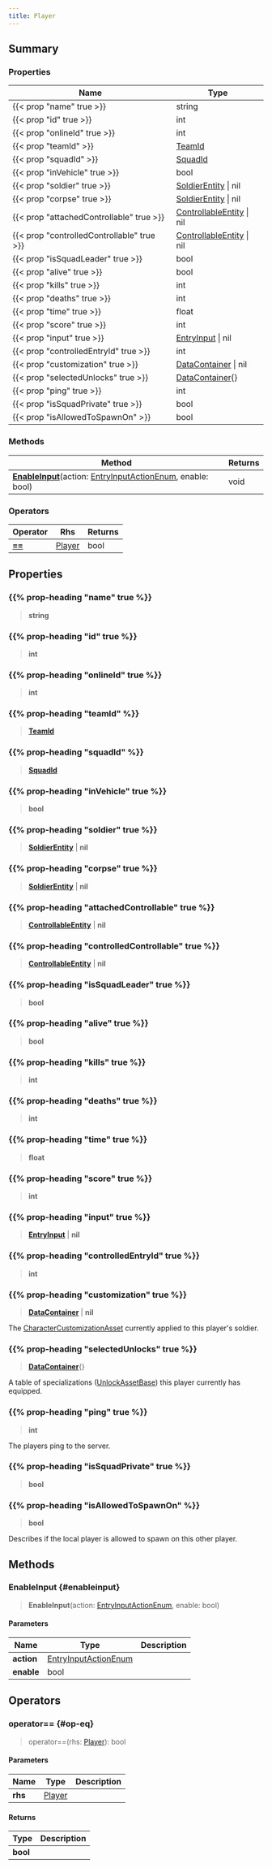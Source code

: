 ```yaml
---
title: Player
---
```


## Summary

### Properties

| Name | Type |
| ---- | ---- |
| {{< prop "name" true >}} | string |
| {{< prop "id" true >}} | int |
| {{< prop "onlineId" true >}} | int |
| {{< prop "teamId" >}} | [TeamId](/vext/ref/fb/teamid) |
| {{< prop "squadId" >}} | [SquadId](/vext/ref/fb/squadid) |
| {{< prop "inVehicle" true >}} | bool |
| {{< prop "soldier" true >}} | [SoldierEntity](/vext/ref/client/type/soldierentity) \| nil |
| {{< prop "corpse" true >}} | [SoldierEntity](/vext/ref/client/type/soldierentity) \| nil |
| {{< prop "attachedControllable" true >}} | [ControllableEntity](/vext/ref/client/type/controllableentity) \| nil |
| {{< prop "controlledControllable" true >}} | [ControllableEntity](/vext/ref/client/type/controllableentity) \| nil |
| {{< prop "isSquadLeader" true >}} | bool |
| {{< prop "alive" true >}} | bool |
| {{< prop "kills" true >}} | int |
| {{< prop "deaths" true >}} | int |
| {{< prop "time" true >}} | float |
| {{< prop "score" true >}} | int |
| {{< prop "input" true >}} | [EntryInput](/vext/ref/shared/type/entryinput) \| nil |
| {{< prop "controlledEntryId" true >}} | int |
| {{< prop "customization" true >}} | [DataContainer](/vext/ref/shared/type/datacontainer) \| nil |
| {{< prop "selectedUnlocks" true >}} | [DataContainer](/vext/ref/shared/type/datacontainer){} |
| {{< prop "ping" true >}} | int |
| {{< prop "isSquadPrivate" true >}} | bool |
| {{< prop "isAllowedToSpawnOn" >}} | bool |

### Methods

| Method | Returns |
| ------ | ------- |
| **[EnableInput](#enableinput)**(action: [EntryInputActionEnum](/vext/ref/fb/entryinputactionenum), enable: bool) | void |

### Operators

| Operator | Rhs | Returns |
| -------- | --- | ------- |
| **[==](#op-eq)** | [Player](/vext/ref/client/type/player) | bool |

## Properties

### {{% prop-heading "name" true %}}

> **string**

### {{% prop-heading "id" true %}}

> **int**

### {{% prop-heading "onlineId" true %}}

> **int**

### {{% prop-heading "teamId" %}}

> **[TeamId](/vext/ref/fb/teamid)**

### {{% prop-heading "squadId" %}}

> **[SquadId](/vext/ref/fb/squadid)**

### {{% prop-heading "inVehicle" true %}}

> **bool**

### {{% prop-heading "soldier" true %}}

> **[SoldierEntity](/vext/ref/client/type/soldierentity)** \| **nil**

### {{% prop-heading "corpse" true %}}

> **[SoldierEntity](/vext/ref/client/type/soldierentity)** \| **nil**

### {{% prop-heading "attachedControllable" true %}}

> **[ControllableEntity](/vext/ref/client/type/controllableentity)** \| **nil**

### {{% prop-heading "controlledControllable" true %}}

> **[ControllableEntity](/vext/ref/client/type/controllableentity)** \| **nil**

### {{% prop-heading "isSquadLeader" true %}}

> **bool**

### {{% prop-heading "alive" true %}}

> **bool**

### {{% prop-heading "kills" true %}}

> **int**

### {{% prop-heading "deaths" true %}}

> **int**

### {{% prop-heading "time" true %}}

> **float**

### {{% prop-heading "score" true %}}

> **int**

### {{% prop-heading "input" true %}}

> **[EntryInput](/vext/ref/shared/type/entryinput)** \| **nil**

### {{% prop-heading "controlledEntryId" true %}}

> **int**

### {{% prop-heading "customization" true %}}

> **[DataContainer](/vext/ref/shared/type/datacontainer)** \| **nil**

The [CharacterCustomizationAsset](/vext/ref/fb/charactercustomizationasset) currently applied to this player's soldier.

### {{% prop-heading "selectedUnlocks" true %}}

> **[DataContainer](/vext/ref/shared/type/datacontainer)**{}

A table of specializations ([UnlockAssetBase](/vext/ref/fb/unlockassetbase)) this player currently has equipped.

### {{% prop-heading "ping" true %}}

> **int**

The players ping to the server.

### {{% prop-heading "isSquadPrivate" true %}}

> **bool**

### {{% prop-heading "isAllowedToSpawnOn" %}}

> **bool**

Describes if the local player is allowed to spawn on this other player.

## Methods

### EnableInput {#enableinput}

> **EnableInput**(action: [EntryInputActionEnum](/vext/ref/fb/entryinputactionenum), enable: bool)

#### Parameters

| Name | Type | Description |
| ---- | ---- | ----------- |
| **action** | [EntryInputActionEnum](/vext/ref/fb/entryinputactionenum) |  |
| **enable** | bool |  |

## Operators

### operator== {#op-eq}

> operator==(rhs: [Player](/vext/ref/client/type/player)): bool

#### Parameters

| Name | Type | Description |
| ---- | ---- | ----------- |
| **rhs** | [Player](/vext/ref/client/type/player) |  |
#### Returns

| Type | Description |
| ---- | ----------- |
| **bool** |  |


